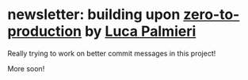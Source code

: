 # newsletter: building upon [zero-to-production](https://github.com/LukeMathWalker/zero-to-production) by [Luca Palmieri](https://github.com/LukeMathWalker)

Really trying to work on better commit messages in this project!    

More soon!